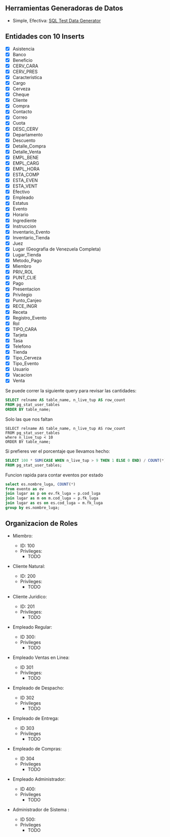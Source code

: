 ## Herramientas Generadoras de Datos

- Simple, Efectiva: [SQL Test Data Generator](https://www.coderstool.com/sql-test-data-generator)

## Entidades con 10 Inserts

- [x] Asistencia
- [x] Banco
- [x] Beneficio
- [x] CERV_CARA
- [x] CERV_PRES
- [x] Caracteristica
- [x] Cargo
- [x] Cerveza
- [x] Cheque
- [x] Cliente
- [x] Compra
- [x] Contacto
- [x] Correo
- [x] Cuota
- [x] DESC_CERV
- [x] Departamento
- [x] Descuento
- [x] Detalle_Compra
- [x] Detalle_Venta
- [x] EMPL_BENE
- [x] EMPL_CARG
- [x] EMPL_HORA
- [x] ESTA_COMP
- [x] ESTA_EVEN
- [x] ESTA_VENT
- [x] Efectivo
- [x] Empleado
- [x] Estatus
- [x] Evento
- [x] Horario
- [x] Ingrediente
- [x] Instruccion
- [x] Inventario_Evento
- [x] Inventario_Tienda
- [x] Juez
- [x] Lugar (Geografia de Venezuela Completa)
- [x] Lugar_Tienda
- [x] Metodo_Pago
- [x] Miembro
- [x] PRIV_ROL
- [x] PUNT_CLIE
- [x] Pago
- [x] Presentacion
- [x] Privilegio
- [x] Punto_Canjeo
- [x] RECE_INGR
- [x] Receta
- [x] Registro_Evento
- [x] Rol
- [x] TIPO_CARA
- [x] Tarjeta
- [x] Tasa
- [x] Telefono
- [x] Tienda
- [x] Tipo_Cerveza
- [x] Tipo_Evento
- [x] Usuario
- [x] Vacacion
- [x] Venta

Se puede correr la siguiente query para revisar las cantidades:

```sql
SELECT relname AS table_name, n_live_tup AS row_count
FROM pg_stat_user_tables
ORDER BY table_name;
```

Solo las que nos faltan

```
SELECT relname AS table_name, n_live_tup AS row_count
FROM pg_stat_user_tables
where n_live_tup < 10
ORDER BY table_name;
```

Si prefieres ver el porcentaje que llevamos hecho:

```sql
SELECT 100 * SUM(CASE WHEN n_live_tup > 9 THEN 1 ELSE 0 END) / COUNT(*) AS "Porcentaje %"
FROM pg_stat_user_tables;
```

Funcion rapida para contar eventos por estado

```sql
select es.nombre_luga, COUNT(*)
from evento as ev
join lugar as p on ev.fk_luga = p.cod_luga
join lugar as m on m.cod_luga = p.fk_luga
join lugar as es on es.cod_luga = m.fk_luga
group by es.nombre_luga;
```

## Organizacion de Roles

- Miembro:
    - ID: 100
    - Privileges:
        - TODO

- Cliente Natural:
    - ID: 200
    - Privileges:
        - TODO

- Cliente Juridico:
    - ID: 201
    - Privileges:
        - TODO

- Empleado Regular:
    - ID 300:
    - Privileges
        - TODO

- Empleado Ventas en Linea:
    - ID 301
    - Privileges:
        - TODO

- Empleado de Despacho:
    - ID 302
    - Privileges
        - TODO

- Empleado de Entrega:
    - ID 303
    - Privileges
        - TODO

- Empleado de Compras:
    - ID 304
    - Privileges
        - TODO

- Empleado Administrador:
    - ID 400:
    - Privileges
        - TODO

- Administrador de Sistema :
    - ID 500:
    - Privileges
        - TODO
